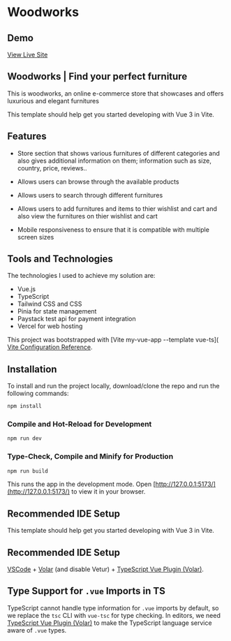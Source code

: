 # Woodworks

## Demo

[View Live Site](https://https://woodworks.vercel.app/)

## Woodworks | Find your perfect furniture

This is woodworks, an online e-commerce store that showcases and offers luxurious and elegant furnitures

This template should help get you started developing with Vue 3 in Vite.

## Features 

+ Store section that shows various furnitures of different categories and also gives additional information on them; information such as size, country, price, reviews..

+ Allows users can browse through the available products

+ Allows users to search through different furnitures

+ Allows users to add furnitures and items to thier wishlist and cart and also view the furnitures on thier wishlist and cart 

+ Mobile responsiveness to ensure that it is compatible with multiple screen sizes



## Tools and Technologies

The technologies I used to achieve my solution are:
+ Vue.js
+ TypeScript
+ Tailwind CSS and CSS
+ Pinia for state management
+ Paystack test api for payment integration
+ Vercel for web hosting




This project was bootstrapped with [Vite my-vue-app --template vue-ts]( [Vite Configuration Reference](https://vitejs.dev/config/).

## Installation

To install and run the project locally, download/clone the repo and run the following commands:

```sh
npm install
```

### Compile and Hot-Reload for Development

```sh
npm run dev
```

### Type-Check, Compile and Minify for Production

```sh
npm run build
```


This runs the app in the development mode. Open [http://127.0.0.1:5173/](http://127.0.0.1:5173/) to view it in your browser.


## Recommended IDE Setup

This template should help get you started developing with Vue 3 in Vite.

## Recommended IDE Setup

[VSCode](https://code.visualstudio.com/) + [Volar](https://marketplace.visualstudio.com/items?itemName=Vue.volar) (and disable Vetur) + [TypeScript Vue Plugin (Volar)](https://marketplace.visualstudio.com/items?itemName=Vue.vscode-typescript-vue-plugin).

## Type Support for `.vue` Imports in TS

TypeScript cannot handle type information for `.vue` imports by default, so we replace the `tsc` CLI with `vue-tsc` for type checking. In editors, we need [TypeScript Vue Plugin (Volar)](https://marketplace.visualstudio.com/items?itemName=Vue.vscode-typescript-vue-plugin) to make the TypeScript language service aware of `.vue` types.

